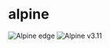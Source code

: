 # alpine

![Alpine edge](https://github.com/vivarium/alpine/workflows/Alpine%20edge/badge.svg)
![Alpine v3.11](https://github.com/vivarium/alpine/workflows/Alpine%20v3.11/badge.svg)

